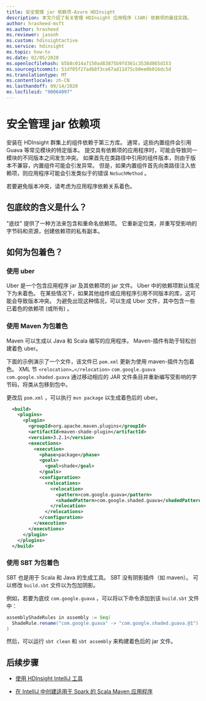 ```yaml
---
title: 安全管理 jar 依赖项-Azure HDInsight
description: 本文介绍了有关管理 HDInsight 应用程序 (JAR) 依赖项的最佳实践。
author: hrasheed-msft
ms.author: hrasheed
ms.reviewer: jasonh
ms.custom: hdinsightactive
ms.service: hdinsight
ms.topic: how-to
ms.date: 02/05/2020
ms.openlocfilehash: b5b8c014a7150ad83875b9fd361c3538d865d153
ms.sourcegitcommit: 51df05f27adb8f3ce67ad11d75cb0ee0b016dc5d
ms.translationtype: MT
ms.contentlocale: zh-CN
ms.lasthandoff: 09/14/2020
ms.locfileid: "90064097"
---
```

# <a name="safely-manage-jar-dependencies"></a>安全管理 jar 依赖项

安装在 HDInsight 群集上的组件依赖于第三方库。 通常，这些内置组件会引用 Guava 等常见模块的特定版本。 提交具有依赖项的应用程序时，可能会导致同一模块的不同版本之间发生冲突。 如果首先在类路径中引用的组件版本，则由于版本不兼容，内置组件可能会引发异常。 但是，如果内置组件首先向类路径注入依赖项，则应用程序可能会引发类似于的错误 `NoSuchMethod` 。

若要避免版本冲突，请考虑为应用程序依赖关系着色。

## <a name="what-does-package-shading-mean"></a>包底纹的含义是什么？
"底纹" 提供了一种方法来包含和重命名依赖项。 它重新定位类，并重写受影响的字节码和资源，创建依赖项的私有副本。

## <a name="how-to-shade-a-package"></a>如何为包着色？

### <a name="use-uber-jar"></a>使用 uber
Uber 是一个包含应用程序 jar 及其依赖项的 jar 文件。 Uber 中的依赖项默认情况下为未着色。 在某些情况下，如果其他组件或应用程序引用不同版本的库，这可能会导致版本冲突。 为避免出现这种情况，可以生成 Uber 文件，其中包含一些已着色的依赖项 (或所有) 。

### <a name="shade-package-using-maven"></a>使用 Maven 为包着色
Maven 可以生成以 Java 和 Scala 编写的应用程序。 Maven-插件有助于轻松创建着色 uber。

下面的示例演示了一个文件，该文件已 `pom.xml` 更新为使用 maven-插件为包着色。  XML 节 `<relocation>…</relocation>` `com.google.guava` `com.google.shaded.guava` 通过移动相应的 JAR 文件条目并重新编写受影响的字节码，将类从包移到包中。

更改后 `pom.xml` ，可以执行 `mvn package` 以生成着色后的 uber。

```xml
  <build>
    <plugins>
      <plugin>
        <groupId>org.apache.maven.plugins</groupId>
        <artifactId>maven-shade-plugin</artifactId>
        <version>3.2.1</version>
        <executions>
          <execution>
            <phase>package</phase>
            <goals>
              <goal>shade</goal>
            </goals>
            <configuration>
              <relocations>
                <relocation>
                  <pattern>com.google.guava</pattern>
                  <shadedPattern>com.google.shaded.guava</shadedPattern>
                </relocation>
              </relocations>
            </configuration>
          </execution>
        </executions>
      </plugin>
    </plugins>
  </build>
```

### <a name="shade-package-using-sbt"></a>使用 SBT 为包着色
SBT 也是用于 Scala 和 Java 的生成工具。 SBT 没有阴影插件（如 maven）。 可以修改 `build.sbt` 文件以为包加阴影。 

例如，若要为底纹 `com.google.guava` ，可以将以下命令添加到该 `build.sbt` 文件中：

```scala
assemblyShadeRules in assembly := Seq(
  ShadeRule.rename("com.google.guava" -> "com.google.shaded.guava.@1").inAll
)
```

然后，可以运行 `sbt clean` 和 `sbt assembly` 来构建着色后的 jar 文件。 

## <a name="next-steps"></a>后续步骤

* [使用 HDInsight IntelliJ 工具](https://docs.microsoft.com/azure/hdinsight/hadoop/hdinsight-tools-for-intellij-with-hortonworks-sandbox)

* [在 IntelliJ 中创建适用于 Spark 的 Scala Maven 应用程序](https://docs.microsoft.com/azure/hdinsight/spark/apache-spark-create-standalone-application)
